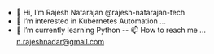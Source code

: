 - 👋 Hi, I’m  Rajesh Natarajan @rajesh-natarajan-tech
- 👀 I’m interested in Kubernetes  Automation ...
- 🌱 I’m currently learning Python 
-- 📫 How to reach me ... n.rajeshnadar@gmail.com


<!---
rajesh-natarajan-tech/rajesh-natarajan-tech is a ✨ special ✨ repository because its `README.md` (this file) appears on your GitHub profile.
You can click the Preview link to take a look at your changes.
--->
